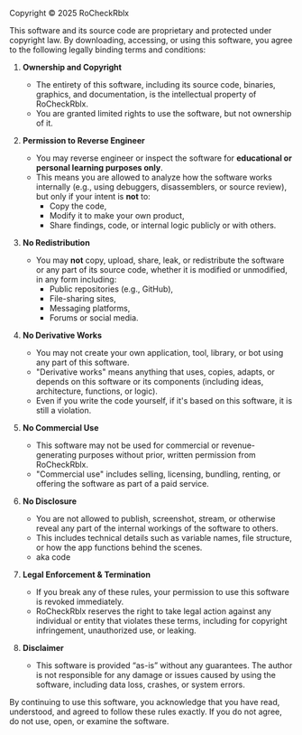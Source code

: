 Copyright © 2025 RoCheckRblx

This software and its source code are proprietary and protected under copyright law. By downloading, accessing, or using this software, you agree to the following legally binding terms and conditions:

1. **Ownership and Copyright**
   - The entirety of this software, including its source code, binaries, graphics, and documentation, is the intellectual property of RoCheckRblx.
   - You are granted limited rights to use the software, but not ownership of it.

2. **Permission to Reverse Engineer**
   - You may reverse engineer or inspect the software for **educational or personal learning purposes only**.
   - This means you are allowed to analyze how the software works internally (e.g., using debuggers, disassemblers, or source review), but only if your intent is **not** to:
     - Copy the code,
     - Modify it to make your own product,
     - Share findings, code, or internal logic publicly or with others.

3. **No Redistribution**
   - You may **not** copy, upload, share, leak, or redistribute the software or any part of its source code, whether it is modified or unmodified, in any form including:
     - Public repositories (e.g., GitHub),
     - File-sharing sites,
     - Messaging platforms,
     - Forums or social media.

4. **No Derivative Works**
   - You may not create your own application, tool, library, or bot using any part of this software.
   - "Derivative works" means anything that uses, copies, adapts, or depends on this software or its components (including ideas, architecture, functions, or logic).
   - Even if you write the code yourself, if it's based on this software, it is still a violation.

5. **No Commercial Use**
   - This software may not be used for commercial or revenue-generating purposes without prior, written permission from RoCheckRblx.
   - "Commercial use" includes selling, licensing, bundling, renting, or offering the software as part of a paid service. 

6. **No Disclosure**
   - You are not allowed to publish, screenshot, stream, or otherwise reveal any part of the internal workings of the software to others.
   - This includes technical details such as variable names, file structure, or how the app functions behind the scenes.
   - aka code 

7. **Legal Enforcement & Termination**
   - If you break any of these rules, your permission to use this software is revoked immediately.
   - RoCheckRblx reserves the right to take legal action against any individual or entity that violates these terms, including for copyright infringement, unauthorized use, or leaking.

8. **Disclaimer**
   - This software is provided “as-is” without any guarantees. The author is not responsible for any damage or issues caused by using the software, including data loss, crashes, or system errors.

By continuing to use this software, you acknowledge that you have read, understood, and agreed to follow these rules exactly. If you do not agree, do not use, open, or examine the software.
